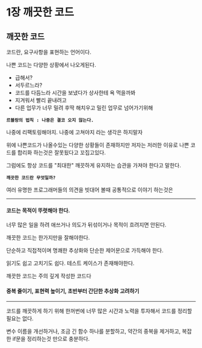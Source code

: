 # 1장 깨끗한 코드

## 깨끗한 코드

코드란, 요구사항을 표현하는 언어이다.

나쁜 코드는 다양한 상황에서 나오게된다.

* 급해서?
* 서두르느라?
* 코드를 다듬느라 시간을 보냈다가 상사한테 욕 먹을까봐
* 지겨워서 빨리 끝내려고
* 다른 업무가 너무 밀려 후딱 해치우고 밀린 업무로 넘어가기위해

**`르블랑의 법칙 : 나중은 결코 오지 않는다.`**

나중에 리팩토링해야지. 나중에 고쳐야지 라는 생각은 하지말자

위에 나쁜코드가 나올수있는 다양한 상황들이 존재하지만 저자는 저러한 이유로 나쁜 코드를 합리화 하는것은 잘못됬다고 꼬집고있다.

그럼에도 항상 코드를 "최대한" 깨끗하게 유지하는 습관을 가져야 한다고 말한다.

**`깨끗한 코드란 무엇일까?`**

여러 유명한 프로그래머들의 의견을 빗대어 볼때 공통적으로 이야기 하는것은

***

#### 코드는 목적이 뚜렷해야 한다.

너무 많은 일을 하려 애쓰거나 의도가 뒤섞이거나 목적이 흐려지면 안된다.

깨끗한 코드는 한가지만을 잘해야한다.

단순하고 직접적이며 명쾌한 추상화와 단순한 제어문으로 가득해야 한다.

읽기도 쉽고 고치기도 쉽다. 테스트 케이스가 존재해야한다.

깨끗한 코드는 주의 깊게 작성한 코드다

#### 중복 줄이기, 표현력 높이기, 초반부터 간단한 추상화 고려하기

***

코드를 깨끗하게 하기 위해 한꺼번에 너무 많은 시간과 노력을 투자해서 코드를 정리할 필요는 없다.

변수 이름을 개선하거나, 조금 긴 함수 하나를 분할하고, 약간의 중복을 제거하고, 복잡한 if문을 정리하는것 만으로 충분하다.
